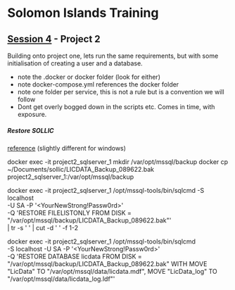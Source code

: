 # Solomon Islands Training

## [Session 4](../README.md) - Project 2

Building onto project one, lets run the same requirements, but with some initialisation of creating a user and a database.

- note the .docker or docker folder (look for either)
- note docker-compose.yml references the docker folder
- note one folder per service, this is not a rule but is a convention we will follow
- Dont get overly bogged down in the scripts etc.   Comes in time, with exposure.


##### Restore SOLLIC
[reference](https://docs.microsoft.com/en-us/sql/linux/tutorial-restore-backup-in-sql-server-container?view=sql-server-ver16)
(slightly different for windows)

docker exec -it project2_sqlserver_1 mkdir /var/opt/mssql/backup
docker cp ~/Documents/sollic/LICDATA_Backup_089622.bak project2_sqlserver_1:/var/opt/mssql/backup

docker exec -it project2_sqlserver_1 /opt/mssql-tools/bin/sqlcmd -S localhost \
-U SA -P '<YourNewStrong!Passw0rd>' \
-Q 'RESTORE FILELISTONLY FROM DISK = "/var/opt/mssql/backup/LICDATA_Backup_089622.bak"' \
| tr -s ' ' | cut -d ' ' -f 1-2

docker exec -it project2_sqlserver_1 /opt/mssql-tools/bin/sqlcmd \
-S localhost -U SA -P '<YourNewStrong!Passw0rd>' \
-Q 'RESTORE DATABASE licdata FROM DISK = "/var/opt/mssql/backup/LICDATA_Backup_089622.bak" WITH MOVE "LicData" TO "/var/opt/mssql/data/licdata.mdf", MOVE "LicData_log" TO "/var/opt/mssql/data/licdata_log.ldf"'